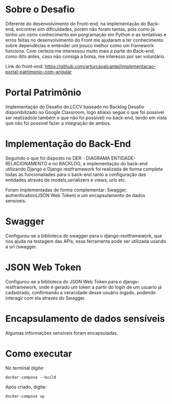 # Sobre o Desafio
Diferente do desenvolvimento do Front-end, na implementação do Back-end, encontrei sim dificuldades, porém não foram tantas, pois como já tenho um certo conhecimento em porgramação em Python e as tentativas e erros feitas no desenvolvimento do Front me ajudaram a ter conhecimento sobre dependêcias e entender um pouco melhor como um framework funciona. Com certeza me interessou muito mais a parte do Back-end, como dito antes, caso não consiga a bolsa, me interesso por ser voluntário.

Link do front-end: https://github.com/arturcavalcantej/implementacao-portal-patrimonio-com-angular

# Portal Patrimônio
Implementação do Desafio do LCCV baseado no Backlog Desafio disponibilizado no Google Classroom, logo abaixo segue o que foi 
possivel ser realizado(e também o que não foi possivel) no back-end, tendo em vista que não foi possivel fazer a integração de ambos.

# Implementação do Back-End
Seguindo o que foi disposto no DER - DIAGRAMA ENTIDADE-RELACIONAMENTO e no BACKLOG, a implementação do back-end utilizando Django e Django restframework foi realizada de forma completa todas as funcionaliades para o back-end tanto a configuração das entidades através de models,serializers e views, urls etc.

Foram implementadas de forma complementar: Swagger, authentication(JSON Web Token) e um encapsulamento de dados sensíveis.
# Swagger
Configurou-se a biblioteca do swagger para o django-restframework, que nos ajuda na testagem das APIs, essa ferramenta pode ser utilizada usando a url /swagger.

# JSON Web Token
Configurou-se a biblioteca do JSON Web Token para o django-restframework, onde é gerado um token a partir do login de um usuario já cadastrado, confirmando a veracidade desse usuário logado, podendo interagir com ela através do Swagger.

# Encapsulamento de dados sensíveis
Algumas informações sensíveis foram encapsuladas.
# Como executar
No terminal digite:
```
docker-compose --build
```
Após criado, digite:
```
docker-compose up
```
